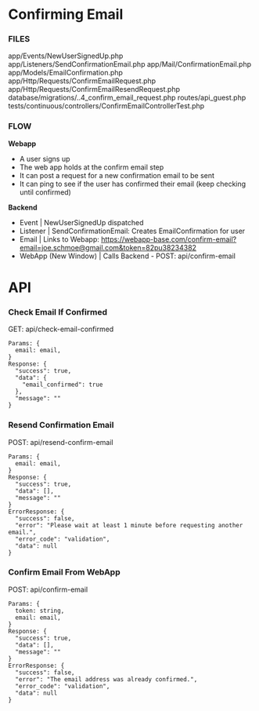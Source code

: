 # Confirming Email

### FILES
app/Events/NewUserSignedUp.php
app/Listeners/SendConfirmationEmail.php
app/Mail/ConfirmationEmail.php
app/Models/EmailConfirmation.php
app/Http/Requests/ConfirmEmailRequest.php
app/Http/Requests/ConfirmEmailResendRequest.php
database/migrations/..4_confirm_email_request.php
routes/api_guest.php
tests/continuous/controllers/ConfirmEmailControllerTest.php

### FLOW
**Webapp**
- A user signs up
- The web app holds at the confirm email step
- It can post a request for a new confirmation email to be sent
- It can ping to see if the user has confirmed their email (keep checking until confirmed)

**Backend**
- Event | NewUserSignedUp dispatched
- Listener | SendConfirmationEmail: Creates EmailConfirmation for user
- Email | Links to Webapp: https://webapp-base.com/confirm-email?email=joe.schmoe@gmail.com&token=82pu38234382
- WebApp (New Window) | Calls Backend - POST: api/confirm-email

# API

### Check Email If Confirmed
GET: api/check-email-confirmed
```
Params: {
  email: email,
}
Response: {
  "success": true,
  "data": {
    "email_confirmed": true
  },
  "message": ""
}
```

### Resend Confirmation Email
POST: api/resend-confirm-email
```
Params: {
  email: email,
}
Response: {
  "success": true,
  "data": [],
  "message": ""
}
ErrorResponse: {
  "success": false,
  "error": "Please wait at least 1 minute before requesting another email.",
  "error_code": "validation",
  "data": null
}
```

### Confirm Email From WebApp
POST: api/confirm-email
```
Params: {
  token: string,
  email: email,
}
Response: {
  "success": true,
  "data": [],
  "message": ""
}
ErrorResponse: {
  "success": false,
  "error": "The email address was already confirmed.",
  "error_code": "validation",
  "data": null
}
```

